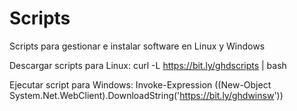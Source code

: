 
# Scripts

Scripts para gestionar e instalar software en Linux y Windows

Descargar scripts para Linux:
curl -L <https://bit.ly/ghdscripts> | bash

Ejecutar script para Windows:
Invoke-Expression ((New-Object System.Net.WebClient).DownloadString('<https://bit.ly/ghdwinsw>'))
